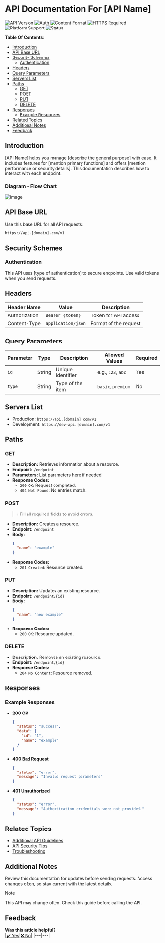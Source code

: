 # API Documentation For [API Name]

![API Version](https://img.shields.io/badge/API%20Version-v1-blue?style=for-the-badge)
![Auth](https://img.shields.io/badge/Auth-Bearer-red?style=for-the-badge)
![Content Format](https://img.shields.io/badge/Content-JSON-orange?style=for-the-badge)
![HTTPS Required](https://img.shields.io/badge/HTTPS-Required-lightgrey?style=for-the-badge)
![Platform Support](https://img.shields.io/badge/Platform-Linux%20%7C%20Windows-lightgrey?style=for-the-badge)
![Status](https://img.shields.io/badge/Status-Beta-brightgreen?style=for-the-badge)

**Table Of Contents**:

- [Introduction](#introduction)  
- [API Base URL](#api-base-url)  
- [Security Schemes](#security-schemes)  
  - [Authentication](#authentication)  
- [Headers](#headers)  
- [Query Parameters](#query-parameters)  
- [Servers List](#servers-list)  
- [Paths](#paths)  
  - [GET](#get)  
  - [POST](#post)  
  - [PUT](#put)  
  - [DELETE](#delete)  
- [Responses](#responses)  
  - [Example Responses](#example-responses)  
- [Related Topics](#related-topics)  
- [Additional Notes](#additional-notes)  
- [Feedback](#feedback)

## Introduction

[API Name] helps you manage [describe the general purpose] with ease. It includes features for [mention primary functions] and offers [mention performance or security details]. This documentation describes how to interact with each endpoint.

### Diagram - Flow Chart

![image](https://www.gliffy.com/sites/default/files/image/2020-06/Screen-Shot-2017-11-08-at-3.jpg)

## API Base URL

Use this base URL for all API requests:
```
https://api.[domain].com/v1
```

## Security Schemes

### Authentication

This API uses [type of authentication] to secure endpoints. Use valid tokens when you send requests.

## Headers

| Header Name     | Value               | Description               |
|-----------------|---------------------|---------------------------|
| Authorization   | `Bearer {token}`    | Token for API access      |
| Content-Type    | `application/json`  | Format of the request     |

## Query Parameters

| Parameter | Type   | Description        | Allowed Values          | Required |
|-----------|--------|--------------------|-------------------------|----------|
| `id`      | String | Unique identifier  | e.g., `123`, `abc`      | Yes      |
| `type`    | String | Type of the item   | `basic`, `premium`      | No       |

## Servers List

- Production: `https://api.[domain].com/v1`  
- Development: `https://dev-api.[domain].com/v1`

## Paths

### GET

- **Description:** Retrieves information about a resource.
- **Endpoint:** `/endpoint`
- **Parameters:** List parameters here if needed
- **Response Codes:**  
  - `200 OK`: Request completed.  
  - `404 Not Found`: No entries match.

### POST

> :information_source:
> Fill all required fields to avoid errors.

- **Description:** Creates a resource.
- **Endpoint:** `/endpoint`
- **Body:**  
  ```json
  {
    "name": "example"
  }
  ```
- **Response Codes:**  
  - `201 Created`: Resource created.  

### PUT

- **Description:** Updates an existing resource.
- **Endpoint:** `/endpoint/{id}`
- **Body:**  
  ```json
  {
    "name": "new example"
  }
  ```
- **Response Codes:**  
  - `200 OK`: Resource updated.

### DELETE

- **Description:** Removes an existing resource.
- **Endpoint:** `/endpoint/{id}`
- **Response Codes:**  
  - `204 No Content`: Resource removed.

## Responses

### Example Responses

- **200 OK**  
  ```json
  {
    "status": "success",
    "data": {
      "id": "1",
      "name": "example"
    }
  }
  ```
- **400 Bad Request**  
  ```json
  {
    "status": "error",
    "message": "Invalid request parameters"
  }
  ```
- **401 Unauthorized**  
  ```json
  {
    "status": "error",
    "message": "Authentication credentials were not provided."
  }
  ```

## Related Topics

- [Additional API Guidelines](#)  
- [API Security Tips](#)  
- [Troubleshooting](#)

## Additional Notes

Review this documentation for updates before sending requests. Access changes often, so stay current with the latest details.

> [!NOTE]  
> This API may change often. Check this guide before calling the API.

## Feedback

**Was this article helpful?**  
|[:heavy_check_mark: Yes](#)|[:x: No](#)|
|---|---|
